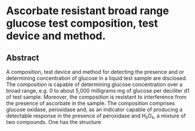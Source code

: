 # Ascorbate resistant broad range glucose test composition, test device and method.

## Abstract
A composition, test device and method for detecting the presence and or determining concentration of glucose in a liquid test sample are disclosed. The composition is capable of determining glucose concentration over a broad range, e.g. 0 to about 5,000 milligrams mg of glucose per deciliter d1 of test sample. Moreover, the composition is resistant to interference from the presence of ascorbate in the sample. The composition comprises glucose oxidase, peroxidase and, as an indicator capable of producing a detectable response in the presence of peroxidase and H₂O₂, a mixture of two compounds. One has the structure
